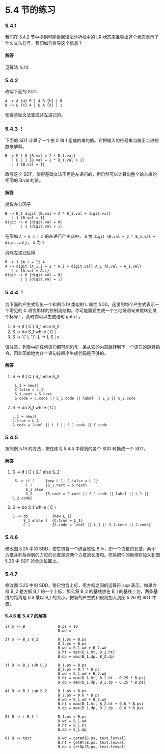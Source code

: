 # 5.4 节的练习

### 5.4.1

我们在 5.4.2 节中提到可能根据语法分析栈中的 LR 状态来推导出这个状态表示了什么文法符号。我们如何推导这个信息？

#### 解答

见算法 4.44

### 5.4.2

改写下面的 SDT:

    A -> A {a} B | A B {b} | 0
    B -> B {c} A | B A {d} | 1
    
使得基础文法变成非左递归的。

### 5.4.3 ！

下面的 SDT 计算了一个由 0 和 1 组成的串的值。它把输入的符号串当做正二进制数来解释。

    B -> B_1 0 {B.val = 2 * B_1.val}
       | B_1 1 {B.val = 2 * B_1.val + 1}
       | 1 {B.val = 1}
       
改写这个 SDT，使得基础文法不再是左递归的，但仍然可以计算出整个输入串的相同的 B.val 的值。

#### 解答

提取左公因子

    B -> B_1 digit {B.val = 2 * B_1.val + digit.val}
       | 1 {B.val = 1}
    digit -> 0 {digit.val = 0} 
           | 1 {digit.val = 1}

在形如 `A = A a | b` 的左递归产生式中， a 为 `digit {B.val = 2 * B_1.val + digit.val}`， b 为 `1`

消除左递归后得

    B -> 1 {A.i = 1} A
    A -> digit {A_1.i = 2 * A.i + digit.val} A_1 {A.val = A_1.val}
       | ε {A.val = A.i}
    digit -> 0 {digit.val = 0} 
           | 1 {digit.val = 1}

### 5.4.4 ！

为下面的产生式写出一个和例 5.19 类似的 L 属性 SDD。这里的每个产生式表示一个常见的 C 语言那样的控制流结构。你可能需要生成一个三地址语句来跳转到某个标号 L，此时你可以生成语句 goto L。

1. S -> if ( C ) S_1 else S_2
2. S -> do S_1 while ( C )
3. S -> '{' L '}'; L -> L S | ε

请注意，列表中的任何语句都可能包含一条从它的内部跳转到下一个语句的跳转指令，因此简单地为各个语句按顺序生成代码是不够的。

#### 解答

1. S -> if ( C ) S_1 else S_2

        L_1 = new()
        C.false = L_1  
        S_1.next = S.next
        S.code = C.code || S_1.code || label || L_1 || S_2.code                              

2. S -> do S_1 while ( C )

       L_1 = new()
       C.true = L_1
       S.code = label || L_1 || S_1.code || C.code
       

### 5.4.5

按照例 5.19 的方法，把在练习 5.4.4 中得到的各个 SDD 转换成一个 SDT。

#### 解答

1. S -> if ( C ) S_1 else S_2

        S -> if (     {new L_1; C.false = L_1}   
             C )      {S_1.next = S.next}
             S_1 else
             S_2      {S.code = C.code || S_1.code || label || L_1 || S_2.code}

2. S -> do S_1 while ( C )

       S -> do           {new L_1} 
            S_1 while (  {C.true = L_1}
            C )          {S.code = label || L_1 || S_1.code || C.code}

### 5.4.6

修改图 5.25 中的 SDD，使它包含一个综合属性 B.le，即一个方框的长度。两个方框并列后得到的方框的长度是这两个方框的长度和。然后把你的新规则加入到图 5.26 中 SDT 的合适位置上。

### 5.4.7

修改图 5.25 中的 SDD，使它包含上标，用方框之间的运算符 sup 表示。如果方框 B_2 是方框 B_1 的一个上标，那么将 B_2 的基线放在 B_1 的基线上方，两条基线的距离是 0.6 乘以 B_1 的大小。把新的产生式和规则加入到图 5.26 的 SDT 中去。

#### 5.4.6 和 5.4.7 的解答
 
    1) S -> B               B.ps = 10
                            B.wd = 
                            
    2) S -> B_1 B_2         B_1.ps = B.ps
                            B_2.ps = B.ps
                            B.wd = B_1.wd + B_2.wd
                            B.ht = max(B_1.ht, B_2.ht)
                            B.dp = max(B_1.dp, B_2.dp)
    
    3) B -> B_1 sub B_2     B_1.ps = B.ps
                            B_2.ps = 0.7 * B.ps
                            B.wd = B_1.wd + B_2.wd
                            B.ht = max(B_1.ht, B_2.ht - 0.25 * B.ps)
                            B.dp = max(B_1.dp, B_2.dp + 0.25 * B.ps)
    
    4) B -> B_1 sup B_2     B_1.ps = B.ps
                            B_2.ps = 0.6 * B.ps
                            B.wd = B_1.wd + B_2.wd
                            B.ht = max(B_1.ht, B_2.ht + 0.6 * B.ps)
                            B.dp = max(B_1.dp, B_2.dp - 0.6 * B.ps)    
   
    5) B -> ( B_1 )         B_1.ps = B.ps
                            B.wd = B_1.wd
                            B.ht = B_1.ht
                            B.dp = B_1.dp
    
    6) B -> text            B.wd = getWd(B.ps, text.lexval)
                            B.ht = getHt(B.ps, text.lexval)
                            B.dp = getDp(B.ps, text.lexval)


